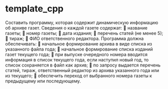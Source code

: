 # template_cpp

Составить программу, которая содержит динамическую информацию об
архиве газет.
Сведения о каждой газете содержат:
 название газеты;
 номер газеты;
 дата издания;
 перечень статей (не менее 5);
 тираж;
 ФИО ответственного редактора.
Программа должна обеспечивать:
 начальное формирование архива в виде списка из указанного файла
года;
 начальное формирование списка изданий газет текущего года;
 при выпуске очередного номера вводится информация в список
текущего года, если наступил новый год, то список сохраняется в файл
как архив;
 по запросу выдается перечень статей, тираж, ответственный редактор
из архива указанного года или из текущего;
 обеспечить переход от выбранного номера газеты к предыдущему или
последующему.
